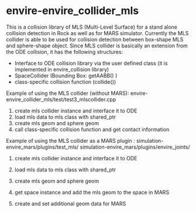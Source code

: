 # envire-envire_collider_mls
This is a collision library of MLS (Multi-Level Surface) for a stand alone collision detection in Rock as well as for MARS simulator. Currently the MLS collider is able to be used for collision detection between box-shape MLS and sphere-shape object. Since MLS collider is basically an extension from the ODE collision, it has the following structures:
- Interface to ODE collision library via the user defined class (it is implemented in envire_collision library)
- SpaceCollider (Bounding Box: getAABB() )
- class-specific collision function (collide())

Example of using the MLS collider (without MARS):
envire-envire_collider_mls/test/test3_mlscollider.cpp

1. create mls collider instance and interface it to ODE
2. load mls data to mls class with shared_ptr
3. create mls geom and sphere geom
4. call class-specific collision function and get contact information

Example of using the MLS collider as a MARS plugin : 
simulation-envire_mars/plugins/test_mls/
simulation-envire_mars/plugins/envire_joints/

1. create mls collider instance and interface it to ODE

2. load mls data to mls class with shared_ptr
3. create mls geom and sphere geom
4. get space instance and add the mls geom to the space in MARS

5. create and set additional geom data for MARS
